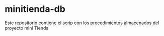 # minitienda-db
Este repositorio contiene el scrip con los procedimientos almacenados del proyecto mini Tienda
